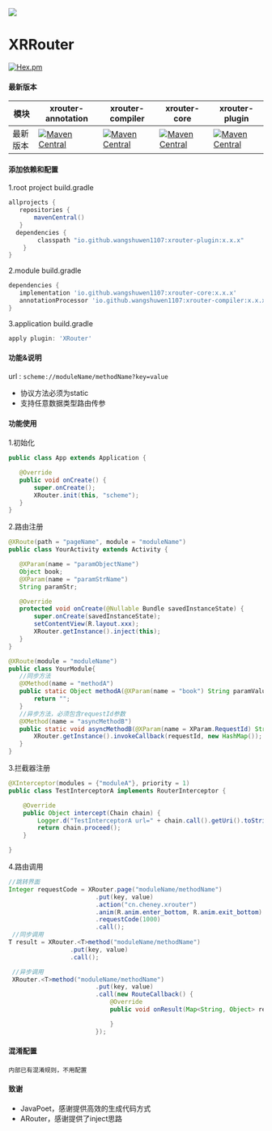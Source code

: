 ![](media/XRouter.png)

# XRRouter
[![Hex.pm](https://img.shields.io/hexpm/l/plug.svg)](https://www.apache.org/licenses/LICENSE-2.0)

#### 最新版本

|  模块 | xrouter-annotation  |  xrouter-compiler|xrouter-core|xrouter-plugin|
| ------------ | ------------ | ------------ | ------------ |------------ |
| 最新版本 | [![Maven Central](https://maven-badges.herokuapp.com/maven-central/io.github.wangshuwen1107/xrouter-annotation/badge.svg)](https://maven-badges.herokuapp.com/maven-central/io.github.wangshuwen1107/xrouter-annotation) |[![Maven Central](https://maven-badges.herokuapp.com/maven-central/io.github.wangshuwen1107/xrouter-compiler/badge.svg)](https://maven-badges.herokuapp.com/maven-central/io.github.wangshuwen1107/xrouter-compiler)  |[![Maven Central](https://maven-badges.herokuapp.com/maven-central/io.github.wangshuwen1107/xrouter-core/badge.svg)](https://maven-badges.herokuapp.com/maven-central/io.github.wangshuwen1107/xrouter-core) |[![Maven Central](https://maven-badges.herokuapp.com/maven-central/io.github.wangshuwen1107/xrouter-plugin/badge.svg)](https://maven-badges.herokuapp.com/maven-central/io.github.wangshuwen1107/xrouter-plugin)|

#### 添加依赖和配置

1.root project build.gradle

```gradle
allprojects {
   repositories {
       mavenCentral()
   }
  dependencies {
        classpath "io.github.wangshuwen1107:xrouter-plugin:x.x.x"
    }
}
```

2.module build.gradle

```gradle
dependencies {
   implementation 'io.github.wangshuwen1107:xrouter-core:x.x.x'
   annotationProcessor 'io.github.wangshuwen1107:xrouter-compiler:x.x.x'
}
```

3.application build.gradle

```gradle
apply plugin: 'XRouter'
```




#### 功能&说明

url : `scheme://moduleName/methodName?key=value`

* 协议方法必须为static
* 支持任意数据类型路由传参

#### 功能使用

1.初始化

```java
public class App extends Application {

   @Override
   public void onCreate() {
       super.onCreate();  
       XRouter.init(this, "scheme");  
   }
}
```

2.路由注册

```java
@XRoute(path = "pageName", module = "moduleName")
public class YourActivity extends Activity {

   @XParam(name = "paramObjectName")
   Object book;
   @XParam(name = "paramStrName")
   String paramStr;

   @Override
   protected void onCreate(@Nullable Bundle savedInstanceState) {
       super.onCreate(savedInstanceState);
       setContentView(R.layout.xxx);
       XRouter.getInstance().inject(this);
   }
}

@XRoute(module = "moduleName")
public class YourModule{
   //同步方法
   @XMethod(name = "methodA")
   public static Object methodA(@XParam(name = "book") String paramValue) {
       return "";
   }
   //异步方法，必须包含requestId参数
   @XMethod(name = "asyncMethodB")
   public static void asyncMethodB(@XParam(name = XParam.RequestId) String requestId) {
       XRouter.getInstance().invokeCallback(requestId, new HashMap());
   }
}
```

3.拦截器注册

```java
@XInterceptor(modules = {"moduleA"}, priority = 1)
public class TestInterceptorA implements RouterInterceptor {

    @Override
    public Object intercept(Chain chain) {
        Logger.d("TestInterceptorA url=" + chain.call().getUri().toString());
        return chain.proceed();
    }

}
```



4.路由调用

```java
//跳转界面
Integer requestCode = XRouter.page("moduleName/methodName")
                        .put(key, value)
                        .action("cn.cheney.xrouter")
                        .anim(R.anim.enter_bottom, R.anim.exit_bottom)
                        .requestCode(1000)
                        .call();
 //同步调用
T result = XRouter.<T>method("moduleName/methodName")
                 .put(key, value)
                 .call();

 //异步调用
 XRouter.<T>method("moduleName/methodName")
                        .put(key, value)
                        .call(new RouteCallback() {
                            @Override
                            public void onResult(Map<String, Object> result) {

                            }
                        });
```

#### 混淆配置

```
内部已有混淆规则，不用配置
```

#### 致谢

* JavaPoet，感谢提供高效的生成代码方式
* ARouter，感谢提供了inject思路



